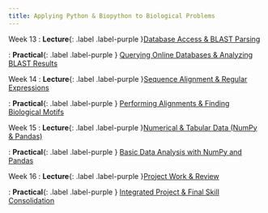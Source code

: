 ```yaml
---
title: Applying Python & Biopython to Biological Problems
---
```


Week 13
: **Lecture**{: .label .label-purple }[Database Access & BLAST Parsing](#)
  <!-- : [Bio.Entrez for NCBI retrieval, Basic parsing of BLAST output](#) -->
  : **Practical**{: .label .label-purple } [Querying Online Databases & Analyzing BLAST Results](#)

Week 14
: **Lecture**{: .label .label-purple }[Sequence Alignment & Regular Expressions](#)
  <!-- : [Bio.pairwise2 for alignments, re module for pattern matching](#) -->
  : **Practical**{: .label .label-purple } [Performing Alignments & Finding Biological Motifs](#)

Week 15
: **Lecture**{: .label .label-purple }[Numerical & Tabular Data (NumPy & Pandas)](#)
  <!-- : [Introduction to NumPy arrays, Pandas DataFrames basics](#) -->
  : **Practical**{: .label .label-purple } [Basic Data Analysis with NumPy and Pandas](#)

Week 16
: **Lecture**{: .label .label-purple }[Project Work & Review](#)
  <!-- : [Applying all skills to a mini-project, Course review and Q&A](#) -->
  : **Practical**{: .label .label-purple } [Integrated Project & Final Skill Consolidation](#)